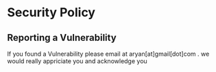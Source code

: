 # Security Policy

## Reporting a Vulnerability

If you found a Vulnerability please email at aryan[at]gmail[dot]com . we would really appriciate you and acknowledge you
